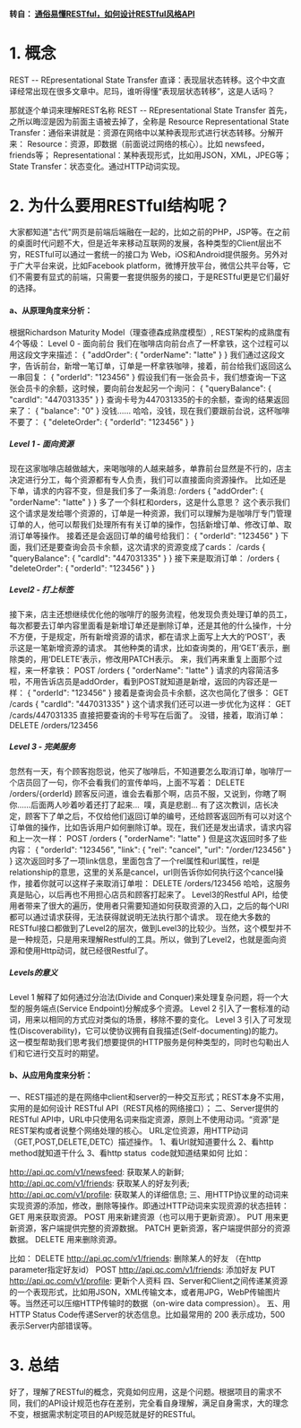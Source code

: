 #### 转自： [通俗易懂RESTful，如何设计RESTful风格API](https://blog.csdn.net/a78270528/article/details/78469758)

# 1. 概念
REST -- REpresentational State Transfer 直译：表现层状态转移。这个中文直译经常出现在很多文章中。尼玛，谁听得懂“表现层状态转移”，这是人话吗？

那就逐个单词来理解REST名称
REST -- REpresentational State Transfer
首先，之所以晦涩是因为前面主语被去掉了，全称是 Resource Representational State Transfer：通俗来讲就是：资源在网络中以某种表现形式进行状态转移。分解开来：
Resource：资源，即数据（前面说过网络的核心）。比如 newsfeed，friends等；
Representational：某种表现形式，比如用JSON，XML，JPEG等；
State Transfer：状态变化。通过HTTP动词实现。

# 2. 为什么要用RESTful结构呢？
大家都知道"古代"网页是前端后端融在一起的，比如之前的PHP，JSP等。在之前的桌面时代问题不大，但是近年来移动互联网的发展，各种类型的Client层出不穷，RESTful可以通过一套统一的接口为 Web，iOS和Android提供服务。另外对于广大平台来说，比如Facebook platform，微博开放平台，微信公共平台等，它们不需要有显式的前端，只需要一套提供服务的接口，于是RESTful更是它们最好的选择。

#### a、从原理角度来分析：
根据Richardson Maturity Model（理查德森成熟度模型）, REST架构的成熟度有4个等级：
Level 0 - 面向前台
我们在咖啡店向前台点了一杯拿铁，这个过程可以用这段文字来描述：
{
    "addOrder": {
        "orderName": "latte"
    }
}
我们通过这段文字，告诉前台，新增一笔订单，订单是一杯拿铁咖啡，接着，前台给我们返回这么一串回复：
{
    "orderId": "123456"
}
假设我们有一张会员卡，我们想查询一下这张会员卡的余额，这时候，要向前台发起另一个询问：
{
    "queryBalance": {
        "cardId": "447031335"
    }
}
查询卡号为447031335的卡的余额，查询的结果返回来了：
{
    "balance": "0"
}
没钱……
哈哈，没钱，现在我们要跟前台说，这杯咖啡不要了：
{
    "deleteOrder": {
        "orderId": "123456"
    }
}


##### Level 1 - 面向资源
现在这家咖啡店越做越大，来喝咖啡的人越来越多，单靠前台显然是不行的，店主决定进行分工，每个资源都有专人负责，我们可以直接面向资源操作。
比如还是下单，请求的内容不变，但是我们多了一条消息:
/orders
{
    "addOrder": {
        "orderName": "latte"
    }
}
多了一个斜杠和orders，这是什么意思？
这个表示我们这个请求是发给哪个资源的，订单是一种资源，我们可以理解为是咖啡厅专门管理订单的人，他可以帮我们处理所有有关订单的操作，包括新增订单、修改订单、取消订单等操作。
接着还是会返回订单的编号给我们：
{
    "orderId": "123456"
}
下面，我们还是要查询会员卡余额，这次请求的资源变成了cards：
/cards
{
    "queryBalance": {
        "cardId": "447031335"
    }
}
接下来是取消订单：
/orders
{
    "deleteOrder": {
        "orderId": "123456"
    }
}


##### Level2 - 打上标签
接下来，店主还想继续优化他的咖啡厅的服务流程，他发现负责处理订单的员工，每次都要去订单内容里面看是新增订单还是删除订单，还是其他的什么操作，十分不方便，于是规定，所有新增资源的请求，都在请求上面写上大大的‘POST’，表示这是一笔新增资源的请求。
其他种类的请求，比如查询类的，用‘GET’表示，删除类的，用‘DELETE’表示，修改用PATCH表示。
来，我们再来重复上面那个过程，来一杯拿铁：
POST /orders
{
    "orderName": "latte"
}
请求的内容简洁多啦，不用告诉店员是addOrder，看到POST就知道是新增，返回的内容还是一样：
{
    "orderId": "123456"
}
接着是查询会员卡余额，这次也简化了很多：
GET /cards
{
    "cardId": "447031335"
}
这个请求我们还可以进一步优化为这样：
GET /cards/447031335
直接把要查询的卡号写在后面了。
没错，接着，取消订单：
DELETE /orders/123456


##### Level 3 - 完美服务
忽然有一天，有个顾客抱怨说，他买了咖啡后，不知道要怎么取消订单，咖啡厅一个店员回了一句，你不会看我们的宣传单吗，上面不写着：
DELETE /orders/{orderId}
顾客反问道，谁会去看那个啊，店员不服，又说到，你瞎了啊你……后面两人吵着吵着还打了起来… 
噗，真是悲剧…
有了这次教训，店长决定，顾客下了单之后，不仅给他们返回订单的编号，还给顾客返回所有可以对这个订单做的操作，比如告诉用户如何删除订单。现在，我们还是发出请求，请求内容和上一次一样：
POST /orders
{
    "orderName": "latte"
}
但是这次返回时多了些内容：
{
    "orderId": "123456",
    "link": {
        "rel": "cancel",
        "url": "/order/123456"
    }
}
这次返回时多了一项link信息，里面包含了一个rel属性和url属性，rel是relationship的意思，这里的关系是cancel，url则告诉你如何执行这个cancel操作，接着你就可以这样子来取消订单啦：
DELETE /orders/123456
哈哈，这服务真是贴心，以后再也不用担心店员和顾客打起来了。
Level3的Restful API，给使用者带来了很大的遍历，使用者只需要知道如何获取资源的入口，之后的每个URI都可以通过请求获得，无法获得就说明无法执行那个请求。
现在绝大多数的RESTful接口都做到了Level2的层次，做到Level3的比较少。当然，这个模型并不是一种规范，只是用来理解Restful的工具。所以，做到了Level2，也就是面向资源和使用Http动词，就已经很Restful了。


##### Levels的意义
Level 1 解释了如何通过分治法(Divide and Conquer)来处理复杂问题，将一个大型的服务端点(Service Endpoint)分解成多个资源。
Level 2 引入了一套标准的动词，用来以相同的方式应对类似的场景，移除不要的变化。
Level 3 引入了可发现性(Discoverability)，它可以使协议拥有自我描述(Self-documenting)的能力。
这一模型帮助我们思考我们想要提供的HTTP服务是何种类型的，同时也勾勒出人们和它进行交互时的期望。


#### b、从应用角度来分析：
一、REST描述的是在网络中client和server的一种交互形式；REST本身不实用，实用的是如何设计 RESTful API（REST风格的网络接口）；
二、Server提供的RESTful API中，URL中只使用名词来指定资源，原则上不使用动词。“资源”是REST架构或者说整个网络处理的核心。
URL定位资源，用HTTP动词（GET,POST,DELETE,DETC）描述操作。
1、看Url就知道要什么
2、看http method就知道干什么
3、看http status  code就知道结果如何
比如：

http://api.qc.com/v1/newsfeed: 获取某人的新鲜; 
http://api.qc.com/v1/friends: 获取某人的好友列表;
http://api.qc.com/v1/profile: 获取某人的详细信息;
三、用HTTP协议里的动词来实现资源的添加，修改，删除等操作。即通过HTTP动词来实现资源的状态扭转：
GET 用来获取资源。
POST 用来新建资源（也可以用于更新资源）。
PUT 用来更新资源，客户端提供完整的资源数据。
PATCH 更新资源，客户端提供部分的资源数据。
DELETE 用来删除资源。

比如：
DELETE http://api.qc.com/v1/friends: 删除某人的好友 （在http parameter指定好友id）
POST http://api.qc.com/v1/friends: 添加好友
PUT http://api.qc.com/v1/profile: 更新个人资料
四、Server和Client之间传递某资源的一个表现形式，比如用JSON，XML传输文本，或者用JPG，WebP传输图片等。当然还可以压缩HTTP传输时的数据（on-wire data compression）。
五、用 HTTP Status Code传递Server的状态信息。比如最常用的 200 表示成功，500 表示Server内部错误等。


# 3. 总结
好了，理解了RESTful的概念，究竟如何应用，这是个问题。根据项目的需求不同，我们的API设计规范也存在差别，完全看自身理解，满足自身需求，大的理念不变，根据需求制定项目的API规范就是好的RESTful。


